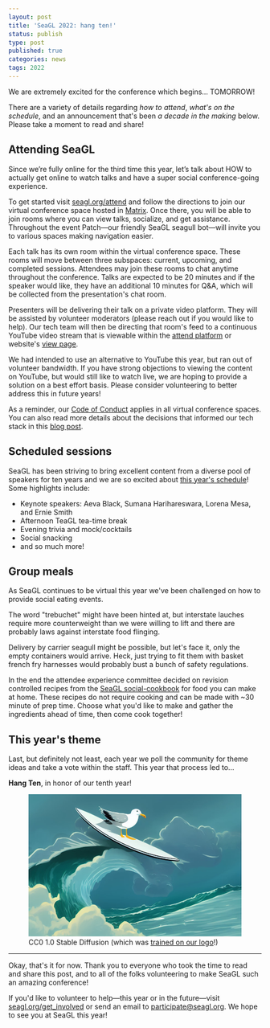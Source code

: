 ```yaml
---
layout: post
title: 'SeaGL 2022: hang ten!'
status: publish
type: post
published: true
categories: news
tags: 2022
---
```


We are extremely excited for the conference which begins… TOMORROW!

There are a variety of details regarding _how to attend_, _what's on the schedule_, and an announcement that's been _a decade in the making_ below. Please take a moment to read and share!


## Attending SeaGL
Since we’re fully online for the third time this year, let’s talk about HOW to actually get online to watch talks and have a super social conference-going experience.

To get started visit [seagl.org/attend](/attend) and follow the directions to join our virtual conference space hosted in [Matrix](https://matrix.org/). Once there, you will be able to join rooms where you can view talks, socialize, and get assistance. Throughout the event Patch—our friendly SeaGL seagull bot—will invite you to various spaces making navigation easier.

Each talk has its own room within the virtual conference space. These rooms will move between three subspaces: current, upcoming, and completed sessions. Attendees may join these rooms to chat anytime throughout the conference. Talks are expected to be 20 minutes and if the speaker would like, they have an additional 10 minutes for Q&A, which will be collected from the presentation's chat room.

Presenters will be delivering their talk on a private video platform. They will be assisted by volunteer moderators (please reach out if you would like to help). Our tech team will then be directing that room's feed to a continuous YouTube video stream that is viewable within the [attend platform](https://attend.seagl.org/) or website's [view page](/watch).

We had intended to use an alternative to YouTube this year, but ran out of volunteer bandwidth. If you have strong objections to viewing the content on YouTube, but would still like to watch live, we are hoping to provide a solution on a best effort basis. Please consider volunteering to better address this in future years!

As a reminder, our [Code of Conduct](/coc) applies in all virtual conference spaces. You can also read more details about the decisions that informed our tech stack in this [blog post](/news/2022/10/07/Building-a-virtual-SeaGL.html).


## Scheduled sessions
SeaGL has been striving to bring excellent content from a diverse pool of speakers for ten years and we are so excited about [this year's schedule](https://osem.seagl.org/conferences/seagl2022/schedule/events)! Some highlights include:

- Keynote speakers: Aeva Black, Sumana Harihareswara, Lorena Mesa, and Ernie Smith
- Afternoon TeaGL tea-time break
- Evening trivia and mock/cocktails
- Social snacking
- and so much more!


## Group meals
As SeaGL continues to be virtual this year we've been challenged on how to provide social eating events.

The word "trebuchet" might have been hinted at, but interstate lauches require more counterweight than we were willing to lift and there are probably laws against interstate food flinging.

Delivery by carrier seagull might be possible, but let's face it, only the empty containers would arrive.
Heck, just trying to fit them with basket french fry harnesses would probably bust a bunch of safety regulations.

In the end the attendee experience committee decided on revision controlled recipes from the [SeaGL social-cookbook](https://github.com/SeaGL/social-cookbook) for food you can make at home.
These recipes do not require cooking and can be made with ~30 minute of prep time.
Choose what you'd like to make and gather the ingredients ahead of time, then come cook together!


## This year's theme
Last, but definitely not least, each year we poll the community for theme ideas and take a vote within the staff. This year that process led to…

**Hang Ten**, in honor of our tenth year!

<figure>
<img alt="illustration of a seagull riding a surfboard" src="/img/posts/2022-11-03-hang-ten.jpg">
  <figcaption class="text-muted">CC0 1.0 Stable Diffusion (which was <a href="https://haveibeentrained.com/?search_text=SeaGL%20logo">trained on our logo</a>!)</figcaption>
</figure>

---

Okay, that's it for now. Thank you to everyone who took the time to read and share this post, and to all of the folks volunteering to make SeaGL such an amazing conference!

If you'd like to volunteer to help—this year or in the future—visit [seagl.org/get_involved](/get_involved) or send an email to participate@seagl.org. We hope to see you at SeaGL this year!
